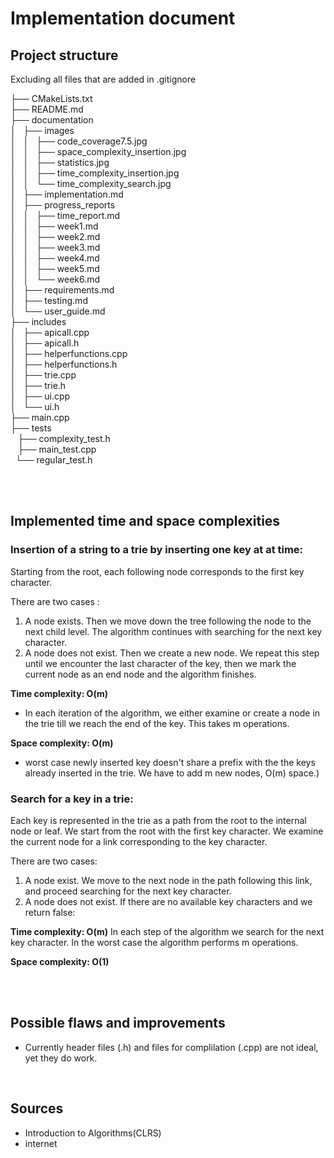 # Implementation document

## Project structure 

Excluding all files that are added in .gitignore

├── CMakeLists.txt <br />
├── README.md <br />
├── documentation <br />
│   ├── images <br />
│   │   ├── code_coverage7.5.jpg <br />
│   │   ├── space_complexity_insertion.jpg <br />
│   │   ├── statistics.jpg <br />
│   │   ├── time_complexity_insertion.jpg <br />
│   │   └── time_complexity_search.jpg <br />
│   ├── implementation.md <br />
│   ├── progress_reports <br />
│   │   ├── time_report.md <br />
│   │   ├── week1.md <br />
│   │   ├── week2.md <br />
│   │   ├── week3.md <br />
│   │   ├── week4.md <br />
│   │   ├── week5.md <br />
│   │   └── week6.md <br />
│   ├── requirements.md <br />
│   ├── testing.md <br />
│   └── user_guide.md <br />
├── includes <br />
│   ├── apicall.cpp <br />
│   ├── apicall.h <br />
│   ├── helperfunctions.cpp <br />
│   ├── helperfunctions.h <br />
│   ├── trie.cpp <br />
│   ├── trie.h <br />
│   ├── ui.cpp <br />
│   └── ui.h <br />
├── main.cpp <br />
├── tests <br />
    ├── complexity_test.h <br />
    ├── main_test.cpp <br />
    └── regular_test.h <br />


<br />
<br />

## Implemented time and space complexities 

### Insertion of a string to a trie by inserting one key at at time:

Starting from the root, each following node corresponds to the first key character. 

There are two cases :

1) A node exists. Then we move down the tree following the node to the next child level. The algorithm continues with searching for the next key character.
2) A node does not exist. Then we create a new node. We repeat this step until we encounter the last character of the key, then we mark the current node as an end node and the algorithm finishes.

**Time complexity: O(m)**
 - In each iteration of the algorithm, we either examine or create a node in the trie till we reach the end of the key. This takes m operations.

**Space complexity: O(m)**
 -  worst case newly inserted key doesn't share a prefix with the the keys already inserted in the trie. We have to add m new nodes, O(m) space.)

### Search for a key in a trie:

Each key is represented in the trie as a path from the root to the internal node or leaf. We start from the root with the first key character. We examine the current node for a link corresponding to the key character. 

There are two cases:

1) A node exist. We move to the next node in the path following this link, and proceed searching for the next key character.
2) A node does not exist. If there are no available key characters and we return false:


**Time complexity: O(m)**
 In each step of the algorithm we search for the next key character. In the worst case the algorithm performs m  operations.

**Space complexity: O(1)**

<br />
<br />


## Possible flaws and improvements

 - Currently header files (.h) and files for complilation (.cpp) are not ideal, yet they do work.
<br />


## Sources

- Introduction to Algorithms(CLRS)
- internet
<br />

